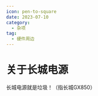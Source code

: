 ```yaml
---
icon: pen-to-square
date: 2023-07-10
category:
  - 杂项
tag:
  - 硬件周边
---
```




# 关于长城电源

长城电源就是垃圾！（指长城GX850）
